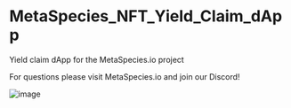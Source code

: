 # MetaSpecies_NFT_Yield_Claim_dApp
Yield claim dApp for the MetaSpecies.io project

For questions please visit MetaSpecies.io and join our Discord!



![image](https://user-images.githubusercontent.com/23252658/224593427-10fdf2cc-657e-4b98-b47b-de6b160b43ce.png)
